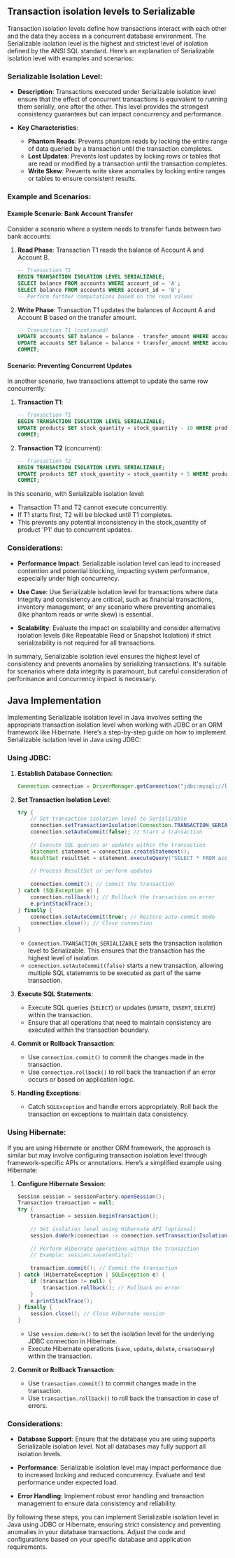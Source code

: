 ## Transaction isolation levels to Serializable

Transaction isolation levels define how transactions interact with each other and the data they access in a concurrent database environment. The Serializable isolation level is the highest and strictest level of isolation defined by the ANSI SQL standard. Here’s an explanation of Serializable isolation level with examples and scenarios:

### Serializable Isolation Level:

- **Description**: Transactions executed under Serializable isolation level ensure that the effect of concurrent transactions is equivalent to running them serially, one after the other. This level provides the strongest consistency guarantees but can impact concurrency and performance.

- **Key Characteristics**:
  - **Phantom Reads**: Prevents phantom reads by locking the entire range of data queried by a transaction until the transaction completes.
  - **Lost Updates**: Prevents lost updates by locking rows or tables that are read or modified by a transaction until the transaction completes.
  - **Write Skew**: Prevents write skew anomalies by locking entire ranges or tables to ensure consistent results.

### Example and Scenarios:

#### Example Scenario: Bank Account Transfer

Consider a scenario where a system needs to transfer funds between two bank accounts:

1. **Read Phase**: Transaction T1 reads the balance of Account A and Account B.
   
   ```sql
   -- Transaction T1
   BEGIN TRANSACTION ISOLATION LEVEL SERIALIZABLE;
   SELECT balance FROM accounts WHERE account_id = 'A';
   SELECT balance FROM accounts WHERE account_id = 'B';
   -- Perform further computations based on the read values
   ```

2. **Write Phase**: Transaction T1 updates the balances of Account A and Account B based on the transfer amount.

   ```sql
   -- Transaction T1 (continued)
   UPDATE accounts SET balance = balance - transfer_amount WHERE account_id = 'A';
   UPDATE accounts SET balance = balance + transfer_amount WHERE account_id = 'B';
   COMMIT;
   ```

#### Scenario: Preventing Concurrent Updates

In another scenario, two transactions attempt to update the same row concurrently:

1. **Transaction T1**:

   ```sql
   -- Transaction T1
   BEGIN TRANSACTION ISOLATION LEVEL SERIALIZABLE;
   UPDATE products SET stock_quantity = stock_quantity - 10 WHERE product_id = 'P1';
   COMMIT;
   ```

2. **Transaction T2** (concurrent):

   ```sql
   -- Transaction T2
   BEGIN TRANSACTION ISOLATION LEVEL SERIALIZABLE;
   UPDATE products SET stock_quantity = stock_quantity + 5 WHERE product_id = 'P1';
   COMMIT;
   ```

In this scenario, with Serializable isolation level:
- Transaction T1 and T2 cannot execute concurrently.
- If T1 starts first, T2 will be blocked until T1 completes.
- This prevents any potential inconsistency in the stock_quantity of product 'P1' due to concurrent updates.

### Considerations:

- **Performance Impact**: Serializable isolation level can lead to increased contention and potential blocking, impacting system performance, especially under high concurrency.
  
- **Use Case**: Use Serializable isolation level for transactions where data integrity and consistency are critical, such as financial transactions, inventory management, or any scenario where preventing anomalies (like phantom reads or write skew) is essential.

- **Scalability**: Evaluate the impact on scalability and consider alternative isolation levels (like Repeatable Read or Snapshot Isolation) if strict serializability is not required for all transactions.

In summary, Serializable isolation level ensures the highest level of consistency and prevents anomalies by serializing transactions. It's suitable for scenarios where data integrity is paramount, but careful consideration of performance and concurrency impact is necessary.

## Java Implementation

Implementing Serializable isolation level in Java involves setting the appropriate transaction isolation level when working with JDBC or an ORM framework like Hibernate. Here’s a step-by-step guide on how to implement Serializable isolation level in Java using JDBC:

### Using JDBC:

1. **Establish Database Connection**:

   ```java
   Connection connection = DriverManager.getConnection("jdbc:mysql://localhost:3306/mydatabase", "username", "password");
   ```

2. **Set Transaction Isolation Level**:

   ```java
   try {
       // Set transaction isolation level to Serializable
       connection.setTransactionIsolation(Connection.TRANSACTION_SERIALIZABLE);
       connection.setAutoCommit(false); // Start a transaction
       
       // Execute SQL queries or updates within the transaction
       Statement statement = connection.createStatement();
       ResultSet resultSet = statement.executeQuery("SELECT * FROM accounts WHERE account_id = 'A'");
       
       // Process ResultSet or perform updates
       
       connection.commit(); // Commit the transaction
   } catch (SQLException e) {
       connection.rollback(); // Rollback the transaction on error
       e.printStackTrace();
   } finally {
       connection.setAutoCommit(true); // Restore auto-commit mode
       connection.close(); // Close connection
   }
   ```

   - `Connection.TRANSACTION_SERIALIZABLE` sets the transaction isolation level to Serializable. This ensures that the transaction has the highest level of isolation.
   - `connection.setAutoCommit(false)` starts a new transaction, allowing multiple SQL statements to be executed as part of the same transaction.

3. **Execute SQL Statements**:
   
   - Execute SQL queries (`SELECT`) or updates (`UPDATE`, `INSERT`, `DELETE`) within the transaction.
   - Ensure that all operations that need to maintain consistency are executed within the transaction boundary.

4. **Commit or Rollback Transaction**:
   
   - Use `connection.commit()` to commit the changes made in the transaction.
   - Use `connection.rollback()` to roll back the transaction if an error occurs or based on application logic.

5. **Handling Exceptions**:
   
   - Catch `SQLException` and handle errors appropriately. Roll back the transaction on exceptions to maintain data consistency.

### Using Hibernate:

If you are using Hibernate or another ORM framework, the approach is similar but may involve configuring transaction isolation level through framework-specific APIs or annotations. Here’s a simplified example using Hibernate:

1. **Configure Hibernate Session**:

   ```java
   Session session = sessionFactory.openSession();
   Transaction transaction = null;
   try {
       transaction = session.beginTransaction();
       
       // Set isolation level using Hibernate API (optional)
       session.doWork(connection -> connection.setTransactionIsolation(Connection.TRANSACTION_SERIALIZABLE));
       
       // Perform Hibernate operations within the transaction
       // Example: session.save(entity);
       
       transaction.commit(); // Commit the transaction
   } catch (HibernateException | SQLException e) {
       if (transaction != null) {
           transaction.rollback(); // Rollback on error
       }
       e.printStackTrace();
   } finally {
       session.close(); // Close Hibernate session
   }
   ```

   - Use `session.doWork()` to set the isolation level for the underlying JDBC connection in Hibernate.
   - Execute Hibernate operations (`save`, `update`, `delete`, `createQuery`) within the transaction.

2. **Commit or Rollback Transaction**:
   
   - Use `transaction.commit()` to commit changes made in the transaction.
   - Use `transaction.rollback()` to roll back the transaction in case of errors.

### Considerations:

- **Database Support**: Ensure that the database you are using supports Serializable isolation level. Not all databases may fully support all isolation levels.
  
- **Performance**: Serializable isolation level may impact performance due to increased locking and reduced concurrency. Evaluate and test performance under expected load.

- **Error Handling**: Implement robust error handling and transaction management to ensure data consistency and reliability.

By following these steps, you can implement Serializable isolation level in Java using JDBC or Hibernate, ensuring strict consistency and preventing anomalies in your database transactions. Adjust the code and configurations based on your specific database and application requirements.
